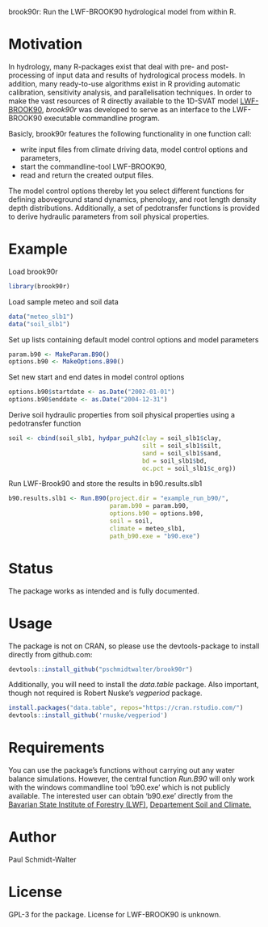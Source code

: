 
<!-- README.md is generated from README.Rmd. Please edit that file -->

brook90r: Run the LWF-BROOK90 hydrological model from within R.

# Motivation

In hydrology, many R-packages exist that deal with pre- and
post-processing of input data and results of hydrological process
models. In addition, many ready-to-use algorithms exist in R providing
automatic calibration, sensitivity analysis, and parallelisation
techniques. In order to make the vast resources of R directly available
to the 1D-SVAT model
[LWF-BROOK90](https://www.lwf.bayern.de/boden-klima/wasserhaushalt/index.php),
*brook90r* was developed to serve as an interface to the LWF-BROOK90
executable commandline program.

Basicly, brook90r features the following functionality in one function
call:

  - write input files from climate driving data, model control options
    and parameters,
  - start the commandline-tool LWF-BROOK90,
  - read and return the created output files.

The model control options thereby let you select different functions for
defining aboveground stand dynamics, phenology, and root length density
depth distributions. Additionally, a set of pedotransfer functions is
provided to derive hydraulic parameters from soil physical properties.

# Example

Load brook90r

``` r
library(brook90r)
```

Load sample meteo and soil data

``` r
data("meteo_slb1")
data("soil_slb1")
```

Set up lists containing default model control options and model
parameters

``` r
param.b90 <- MakeParam.B90()
options.b90 <- MakeOptions.B90()
```

Set new start and end dates in model control options

``` r
options.b90$startdate <- as.Date("2002-01-01")
options.b90$enddate <- as.Date("2004-12-31")
```

Derive soil hydraulic properties from soil physical properties using a
pedotransfer function

``` r
soil <- cbind(soil_slb1, hydpar_puh2(clay = soil_slb1$clay,
                                     silt = soil_slb1$silt,
                                     sand = soil_slb1$sand,
                                     bd = soil_slb1$bd,
                                     oc.pct = soil_slb1$c_org))
```

Run LWF-Brook90 and store the results in b90.results.slb1

``` r
b90.results.slb1 <- Run.B90(project.dir = "example_run_b90/",
                            param.b90 = param.b90,
                            options.b90 = options.b90,
                            soil = soil,
                            climate = meteo_slb1,
                            path_b90.exe = "b90.exe")
```

# Status

The package works as intended and is fully documented.

# Usage

The package is not on CRAN, so please use the devtools-package to
install directly from github.com:

``` r
devtools::install_github("pschmidtwalter/brook90r")
```

Additionally, you will need to install the *data.table* package. Also
important, though not required is Robert Nuske’s *vegperiod* package.

``` r
install.packages("data.table", repos="https://cran.rstudio.com/")
devtools::install_github('rnuske/vegperiod')
```

# Requirements

You can use the package’s functions without carrying out any water
balance simulations. However, the central function *Run.B90* will only
work with the windows commandline tool ‘b90.exe’ which is not publicly
available. The interested user can obtain ‘b90.exe’ directly from the
[Bavarian State Institute of Forestry (LWF)](http://www.lwf.bayern.de/),
[Departement Soil and
Climate.](https://www.lwf.bayern.de/boden-klima/wasserhaushalt/index.php)

# Author

Paul Schmidt-Walter

# License

GPL-3 for the package. License for LWF-BROOK90 is unknown.

